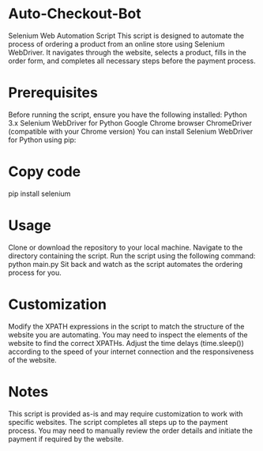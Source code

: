 # Auto-Checkout-Bot
Selenium Web Automation Script
This script is designed to automate the process of ordering a product from an online store using Selenium WebDriver. It navigates through the website, selects a product, fills in the order form, and completes all necessary steps before the payment process.

# Prerequisites
Before running the script, ensure you have the following installed:
Python 3.x
Selenium WebDriver for Python
Google Chrome browser
ChromeDriver (compatible with your Chrome version)
You can install Selenium WebDriver for Python using pip:

# Copy code
pip install selenium

# Usage
Clone or download the repository to your local machine.
Navigate to the directory containing the script.
Run the script using the following command:
python main.py
Sit back and watch as the script automates the ordering process for you.

# Customization
Modify the XPATH expressions in the script to match the structure of the website you are automating. You may need to inspect the elements of the website to find the correct XPATHs.
Adjust the time delays (time.sleep()) according to the speed of your internet connection and the responsiveness of the website.

# Notes
This script is provided as-is and may require customization to work with specific websites.
The script completes all steps up to the payment process. You may need to manually review the order details and initiate the payment if required by the website.
